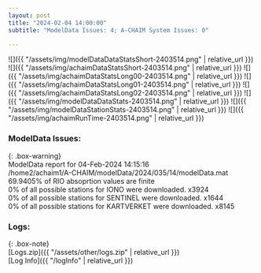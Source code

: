 ```yaml
---
layout: post
title: "2024-02-04 14:00:00"
subtitle: "ModelData Issues: 4; A-CHAIM System Issues: 0"

---
```


![]({{ "/assets/img/modelDataDataStatsShort-2403514.png" | relative_url }})
![]({{ "/assets/img/achaimDataStatsShort-2403514.png" | relative_url }})
![]({{ "/assets/img/achaimDataStatsLong00-2403514.png" | relative_url }})
![]({{ "/assets/img/achaimDataStatsLong01-2403514.png" | relative_url }})
![]({{ "/assets/img/achaimDataStatsLong02-2403514.png" | relative_url }})
![]({{ "/assets/img/modelDataDataStats-2403514.png" | relative_url }})
![]({{ "/assets/img/modelDataStationStats-2403514.png" | relative_url }})
![]({{ "/assets/img/achaimRunTime-2403514.png" | relative_url }})


### ModelData Issues:  
  
{: .box-warning}  
 ModelData report for 04-Feb-2024 14:15:16   
 /home2/achaim1/A-CHAIM/modelData/2024/035/14/modelData.mat   
 69.9405% of RIO absoprtion values are finite   
 0% of all possible stations for IONO were downloaded. x3924   
 0% of all possible stations for SENTINEL were downloaded. x1644   
 0% of all possible stations for KARTVERKET were downloaded. x8145   
  


### Logs:  
  
{: .box-note}  
[Logs.zip]({{ "/assets/other/logs.zip" | relative_url }})  
[Log Info]({{ "/logInfo" | relative_url }})  
